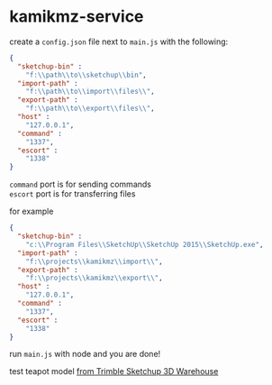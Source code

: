 # kamikmz-service

create a `config.json` file next to `main.js` with the following:
```json
{
  "sketchup-bin" :
    "f:\\path\\to\\sketchup\\bin",
  "import-path" :
    "f:\\path\\to\\import\\files\\",
  "export-path" :
    "f:\\path\\to\\export\\files\\",
  "host" :
    "127.0.0.1",
  "command" :
    "1337",
  "escort" :
    "1338"
}
```
`command` port is for sending commands  
`escort` port is for transferring files

for example
```json
{
  "sketchup-bin" :
    "c:\\Program Files\\SketchUp\\SketchUp 2015\\SketchUp.exe",
  "import-path" :
    "f:\\projects\\kamikmz\\import\\",
  "export-path" :
    "f:\\projects\\kamikmz\\export\\",
  "host" :
    "127.0.0.1",
  "command" :
    "1337",
  "escort" :
    "1338"
}
```

run `main.js` with node and you are done!

test teapot model [from Trimble Sketchup 3D Warehouse](https://3dwarehouse.sketchup.com/model.html?id=452baec912c0eba8f10c4513652c1c5e)
